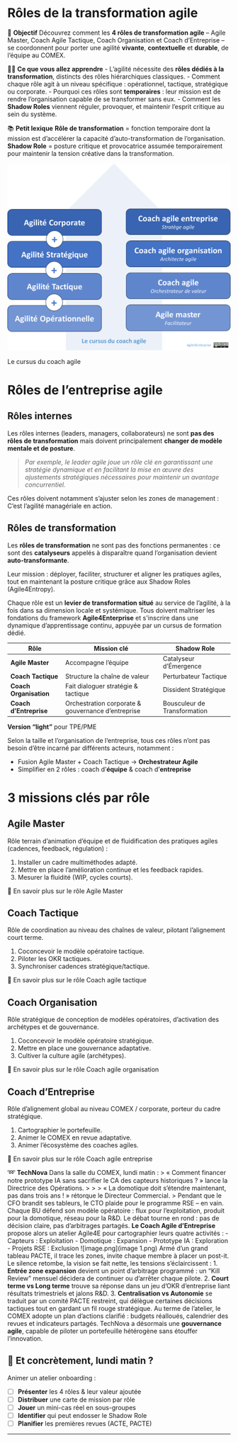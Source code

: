 # Rôles de la transformation agile



🔘 **Objectif** Découvrez comment les **4 rôles de transformation agile** – Agile Master, Coach Agile Tactique, Coach Organisation et Coach d’Entreprise – se coordonnent pour porter une agilité **vivante**, **contextuelle** et **durable**, de l’équipe au COMEX.

🧑‍🎓 **Ce que vous allez apprendre** - L’agilité nécessite des **rôles dédiés à la transformation**, distincts des rôles hiérarchiques classiques. - Comment chaque rôle agit à un niveau spécifique : opérationnel, tactique, stratégique ou corporate. - Pourquoi ces rôles sont **temporaires** : leur mission est de rendre l’organisation capable de se transformer sans eux. - Comment les **Shadow Roles** viennent réguler, provoquer, et maintenir l’esprit critique au sein du système.

📚 **Petit lexique** **Rôle de transformation** = fonction temporaire dont la mission est d’accélérer la capacité d’auto-transformation de l’organisation. **Shadow Role** = posture critique et provocatrice assumée temporairement pour maintenir la tension créative dans la transformation.

![Le cursus du coach agile](image.png)

Le cursus du coach agile

# Rôles de l’entreprise agile

## Rôles internes

Les rôles internes (leaders, managers, collaborateurs) ne sont **pas des rôles de transformation** mais doivent principalement **changer de modèle mentale et de posture**.

> *Par exemple, le leader agile joue un rôle clé en garantissant une stratégie dynamique et en facilitant la mise en œuvre des ajustements stratégiques nécessaires pour maintenir un avantage concurrentiel.*
> 

Ces rôles doivent notamment s’ajuster selon les zones de management : C’est l’agilité managériale en action.

## **Rôles de transformation**

Les **rôles de transformation** ne sont pas des fonctions permanentes : ce sont des **catalyseurs** appelés à disparaître quand l’organisation devient **auto-transformante**.

Leur mission : déployer, faciliter, structurer et aligner les pratiques agiles, tout en maintenant la posture critique grâce aux Shadow Roles (Agile4Entropy).

Chaque rôle est un **levier de transformation situé** au service de l’agilité, à la fois dans sa dimension locale et systémique. Tous doivent maîtriser les fondations du framework **Agile4Enterprise** et s'inscrire dans une dynamique d’apprentissage continu, appuyée par un cursus de formation dédié.

| Rôle | Mission clé | Shadow Role |
| --- | --- | --- |
| **Agile Master** | Accompagne l’équipe | Catalyseur d’Émergence |
| **Coach Tactique** | Structure la chaîne de valeur | Perturbateur Tactique |
| **Coach Organisation** | Fait dialoguer stratégie & tactique | Dissident Stratégique |
| **Coach d’Entreprise** | Orchestration corporate & gouvernance d’entreprise | Bousculeur de Transformation |

**Version “light”** pour TPE/PME

Selon la taille et l’organisation de l‘entreprise, tous ces rôles n’ont pas besoin d’être incarné par différents acteurs, notamment :  

- Fusion Agile Master + Coach Tactique → **Orchestrateur Agile**
- Simplifier en 2 rôles : coach d’**équipe** & coach d’**entreprise**

# 3 missions clés par rôle

## **Agile Master**

Rôle terrain d’animation d’équipe et de fluidification des pratiques agiles (cadences, feedback, régulation) :

1. Installer un cadre multiméthodes adapté.
2. Mettre en place l’amélioration continue et les feedback rapides.
3. Mesurer la fluidité (WIP, cycles courts).

🔎 En savoir plus sur le rôle Agile Master

## **Coach Tactique**

Rôle de coordination au niveau des chaînes de valeur, pilotant l’alignement court terme.

1. Coconcevoir le modèle opératoire tactique.
2. Piloter les OKR tactiques.
3. Synchroniser cadences stratégique/tactique.

🔎 En savoir plus sur le rôle Coach agile tactique

## **Coach Organisation**

Rôle stratégique de conception de modèles opératoires, d’activation des archétypes et de gouvernance.

1. Coconcevoir le modèle opératoire stratégique.
2. Mettre en place une gouvernance adaptative.
3. Cultiver la culture agile (archétypes).

🔎 En savoir plus sur le rôle Coach agile organisation

## **Coach d’Entreprise**

Rôle d’alignement global au niveau COMEX / corporate, porteur du cadre stratégique.

1. Cartographier le portefeuille.
2. Animer le COMEX en revue adaptative.
3. Animer l’écosystème des coaches agiles.

🔎 En savoir plus sur le rôle Coach agile entreprise

➿ **TechNova** Dans la salle du COMEX, lundi matin : > « Comment financer notre prototype IA sans sacrifier le CA des capteurs historiques ? » lance la Directrice des Opérations. > > > « La domotique doit s’étendre maintenant, pas dans trois ans ! » rétorque le Directeur Commercial. > Pendant que le CFO brandit ses tableurs, le CTO plaide pour le programme RSE – en vain. Chaque BU défend son modèle opératoire : flux pour l’exploitation, produit pour la domotique, réseau pour la R&D. Le débat tourne en rond : pas de décision claire, pas d’arbitrages partagés. **Le Coach Agile d’Entreprise** propose alors un atelier Agile4E pour cartographier leurs quatre activités : - Capteurs : Exploitation - Domotique : Expansion - Prototype IA : Exploration - Projets RSE : Exclusion ![image.png](image 1.png) Armé d’un grand tableau PACTE, il trace les zones, invite chaque membre à placer un post-it. Le silence retombe, la vision se fait nette, les tensions s’éclaircissent : 1. **Entrée zone expansion** devient un point d’arbitrage programmé : un “Kill Review” mensuel décidera de continuer ou d’arrêter chaque pilote. 2. **Court terme vs Long terme** trouve sa réponse dans un jeu d’OKR d’entreprise liant résultats trimestriels et jalons R&D. 3. **Centralisation vs Autonomie** se traduit par un comité PACTE restreint, qui délègue certaines décisions tactiques tout en gardant un fil rouge stratégique. Au terme de l’atelier, le COMEX adopte un plan d’actions clarifié : budgets réalloués, calendrier des revues et indicateurs partagés. TechNova a désormais une **gouvernance agile**, capable de piloter un portefeuille hétérogène sans étouffer l’innovation.

## 👣 Et concrètement, lundi matin ?

Animer un atelier onboarding :

- [ ]  **Présenter** les 4 rôles & leur valeur ajoutée
- [ ]  **Distribuer** une carte de mission par rôle
- [ ]  **Jouer** un mini-cas réel en sous-groupes
- [ ]  **Identifier** qui peut endosser le Shadow Role
- [ ]  **Planifier** les premières revues (ACTE, PACTE)

---

#